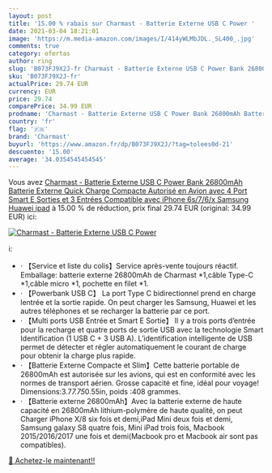 ```yaml
---
layout: post
title: '15.00 % rabais sur Charmast - Batterie Externe USB C Power '
date: 2021-03-04 18:21:01
image: 'https://m.media-amazon.com/images/I/414yWLMbJDL._SL400_.jpg'
comments: true
category: ofertas
author: ring
slug: 'B073FJ9X2J-fr Charmast - Batterie Externe USB C Power Bank 26800mAh...'
sku: 'B073FJ9X2J-fr'
actualPrice: 29.74 EUR
currency: EUR
price: 29.74
comparePrice: 34.99 EUR
prodname: 'Charmast - Batterie Externe USB C Power Bank 26800mAh Batterie Externe Quick Charge Compacte Autorisé en Avion avec 4 Port Smart E Sorties et 3 Entrées Compatible avec iPhone 6s/7/6/x Samsung Huawei ipad'
country: 'fr'
flag: '🇫🇷'
brand: 'Charmast'
buyurl: 'https://www.amazon.fr/dp/B073FJ9X2J/?tag=tolees0d-21'
descuento: '15.00'
average: '34.0354545454545'
---
```


Vous avez [Charmast - Batterie Externe USB C Power Bank 26800mAh Batterie Externe Quick Charge Compacte Autorisé en Avion avec 4 Port Smart E Sorties et 3 Entrées Compatible avec iPhone 6s/7/6/x Samsung Huawei ipad](https://www.amazon.fr/dp/B073FJ9X2J/?tag=tolees0d-21)  à  15.00 % de réduction, prix final  29.74 EUR (original: 34.99 EUR) ici:

[![Charmast - Batterie Externe USB C Power ](https://m.media-amazon.com/images/I/414yWLMbJDL._SL400_.jpg)](https://www.amazon.fr/dp/B073FJ9X2J/?tag=tolees0d-21)

ℹ️:

- · 【Service et liste du colis】Service après-vente toujours réactif. Emballage: batterie externe 26800mAh de Charmast *1,câble Type-C *1,câble micro *1, pochette en filet *1.
- · 【Powerbank USB C】 La port Type C bidirectionnel prend en charge lentrée et la sortie rapide. On peut charger les Samsung, Huawei et les autres téléphones et se recharger la batterie par ce port.
- · 【Multi ports USB Entrée et Smart E Sortie】 Il y a trois ports d’entrée pour la recharge et quatre ports de sortie USB avec la technologie Smart Identification (1 USB C + 3 USB A). L’identification intelligente de USB permet de détecter et régler automatiquement le courant de charge pour obtenir la charge plus rapide.
- · 【Batterie Externe Compacte et Slim】Cette batterie portable de 26800mAh est autorisée sur les avions, qui est en conformité avec les normes de transport aérien. Grosse capacité et fine, idéal pour voyage! Dimensions:3.7*7.75*0.55in, poids :408 grammes.
- · 【Batterie externe 26800mAh】Avec la batterie externe de haute capacité en 26800mAh lithium-polymère de haute qualité, on peut Charger iPhone X/8 six fois et demi,iPad Mini deux fois et demi, Samsung galaxy S8 quatre fois, Mini iPad trois fois, Macbook 2015/2016/2017 une fois et demi(Macbook pro et Macbook air sont pas compatibles).

[🛒 Achetez-le maintenant!!](https://www.amazon.fr/dp/B073FJ9X2J/?tag=tolees0d-21)
